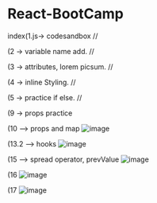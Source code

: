 # React-BootCamp
index(1.js-> codesandbox //

(2 -> variable name add. // 

(3 -> attributes, lorem picsum. //

(4 -> inline Styling. //

(5 -> practice if else. //

(9 -> props practice 

(10 --> props and map 
![image](https://user-images.githubusercontent.com/49728020/177518639-3c1bf3dd-29f1-4f52-89fc-c8a45db04238.png)


(13.2 --> hooks
![image](https://user-images.githubusercontent.com/49728020/177179336-fa99012f-dc0c-4ffd-a7d0-66f9773d8626.png)

(15 --> spread operator, prevValue
![image](https://user-images.githubusercontent.com/49728020/177322289-38261644-86d1-4be6-b426-d3640ff7bf47.png)

(16
![image](https://user-images.githubusercontent.com/49728020/177517689-9e9d4f12-1c51-4b29-92b3-83bd4add991a.png)


(17 
![image](https://user-images.githubusercontent.com/49728020/177517632-cc8573d0-5100-462f-a050-13eb7c06f1d0.png)







